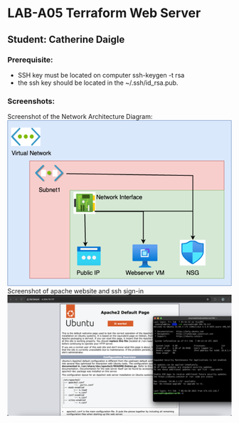 # LAB-A05 Terraform Web Server
## Student: Catherine Daigle

### Prerequisite: 
- SSH key must be located on computer ssh-keygen -t rsa
- the ssh key should be located in the ~/.ssh/id_rsa.pub.

### Screenshots:
Screenshot of the Network Architecture Diagram:
![Network Architecture](a05-architecture.png)
Screenshot of apache website and ssh sign-in
![ssh access& apache](a05-demo.png)

